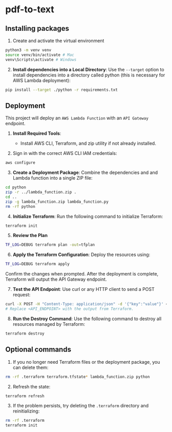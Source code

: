 # pdf-to-text

## Installing packages

1. Create and activate the virtual environment
```bash
python3 -m venv venv
source venv/bin/activate # Mac
venv\Scripts\activate # Windows
```

2. **Install dependencies into a Local Directory**: Use the `--target` option to install dependencies into a directory called python (this is necessary for AWS Lambda deployment):
```bash
pip install --target ./python -r requirements.txt
```

## Deployment

This project will deploy an `AWS Lambda Function` with an `API Gateway` endpoint.

1. **Install Required Tools**:
    - Install AWS CLI, Terraform, and zip utility if not already installed.

2. Sign in with the correct AWS CLI IAM credentials:
```bash
aws configure
```

3. **Create a Deployment Package**: Combine the dependencies and and Lambda function into a single ZIP file:
```bash
cd python
zip -r ../lambda_function.zip .
cd ..
zip -g lambda_function.zip lambda_function.py
rm -rf python
```

4. **Initialize Terraform**: Run the following command to initialize Terraform:
```bash
terraform init
```

5. **Review the Plan**
```bash
TF_LOG=DEBUG terraform plan -out=tfplan
```

6. **Apply the Terraform Configuration**: Deploy the resources using:
```bash
TF_LOG=DEBUG terraform apply
```
Confirm the changes when prompted. After the deployment is complete, Terraform will output the API Gateway endpoint.

7. **Test the API Endpoint**: Use curl or any HTTP client to send a POST request:
```bash
curl -X POST -H "Content-Type: application/json" -d '{"key":"value"}' <API_ENDPOINT>
# Replace <API_ENDPOINT> with the output from Terraform.
```

8. **Run the Destroy Command**: Use the following command to destroy all resources managed by Terraform:
```bash
terraform destroy
```

## Optional commands

1. If you no longer need Terraform files or the deployment package, you can delete them:
```bash
rm -rf .terraform terraform.tfstate* lambda_function.zip python
```

2. Refresh the state:
```bash
terraform refresh
```

3. If the problem persists, try deleting the `.terraform` directory and reinitializing:
```bash
rm -rf .terraform
terraform init
```
